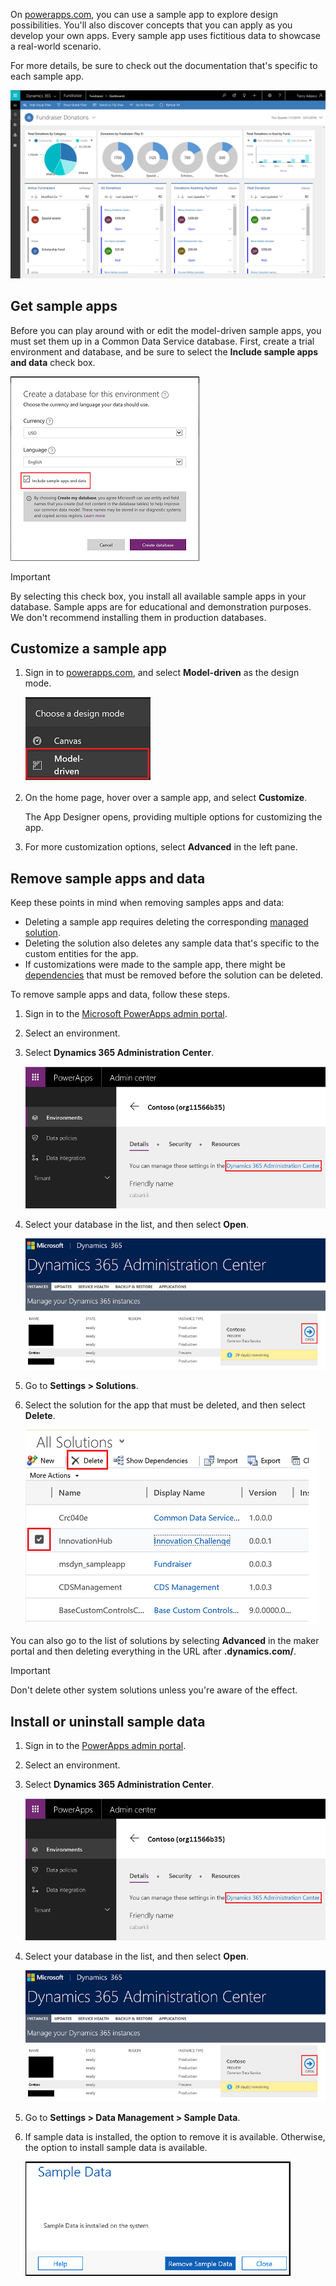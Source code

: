 On [powerapps.com](https://powerapps.com), you can use a sample app to explore design possibilities. You'll also discover concepts that you can apply as you develop your own apps. Every sample app uses fictitious data to showcase a real-world scenario.

For more details, be sure to check out the documentation that's specific to each sample app.

![Fundraiser sample app](../media/fundraiser-app1.png)

## Get sample apps

Before you can play around with or edit the model-driven sample apps, you must set them up in a Common Data Service database. First, create a trial environment and database, and be sure to select the **Include sample apps and data** check box.

![Create a database](../media/create-database1.png)

> [!IMPORTANT]
> By selecting this check box, you install all available sample apps in your database. Sample apps are for educational and demonstration purposes. We don't recommend installing them in production databases.

## Customize a sample app

1. Sign in to [powerapps.com](https://powerapps.com), and select **Model-driven** as the design mode.

    ![Select the design mode](../media/choose-design-mode.png)

2. On the home page, hover over a sample app, and select **Customize**.

    The App Designer opens, providing multiple options for customizing the app.

3. For more customization options, select **Advanced** in the left pane.

## Remove sample apps and data 
Keep these points in mind when removing samples apps and data:

- Deleting a sample app requires deleting the corresponding [managed solution](https://docs.microsoft.com/dynamics365/customer-engagement/developer/uninstall-delete-solution).
- Deleting the solution also deletes any sample data that's specific to the custom entities for the app.
- If customizations were made to the sample app, there might be [dependencies](https://docs.microsoft.com/dynamics365/customer-engagement/developer/dependency-tracking-solution-components) that must be removed before the solution can be deleted.

To remove sample apps and data, follow these steps.

1. Sign in to the [Microsoft PowerApps admin portal](https://admin.powerapps.com).
2. Select an environment.
3. Select **Dynamics 365 Administration Center**.

    ![Dynamics 365 Administration Center](../media/admin-center.png)

4. Select your database in the list, and then select **Open**.

    ![Select a database](../media/select-database.png)

5. Go to **Settings \> Solutions**.
6. Select the solution for the app that must be deleted, and then select **Delete**.

    ![Delete a solution](../media/delete-solution.png)

You can also go to the list of solutions by selecting **Advanced** in the maker portal and then deleting everything in the URL after **.dynamics.com/**.

> [!IMPORTANT]
> Don't delete other system solutions unless you're aware of the effect.

## Install or uninstall sample data
1. Sign in to the [PowerApps admin portal](https://admin.powerapps.com).
1. Select an environment.
1. Select **Dynamics 365 Administration Center**.

    ![Dynamics 365 Administration Center](../media/admin-center.png)

1. Select your database in the list, and then select **Open**.

    ![Select a database](../media/select-database.png)

1. Go to **Settings \> Data Management \> Sample Data**.
1. If sample data is installed, the option to remove it is available. Otherwise, the option to install sample data is available.

    ![Remove sample data](../media/remove-sample-data.png)
